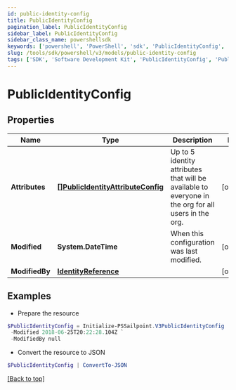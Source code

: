 ```yaml
---
id: public-identity-config
title: PublicIdentityConfig
pagination_label: PublicIdentityConfig
sidebar_label: PublicIdentityConfig
sidebar_class_name: powershellsdk
keywords: ['powershell', 'PowerShell', 'sdk', 'PublicIdentityConfig', 'PublicIdentityConfig'] 
slug: /tools/sdk/powershell/v3/models/public-identity-config
tags: ['SDK', 'Software Development Kit', 'PublicIdentityConfig', 'PublicIdentityConfig']
---
```



# PublicIdentityConfig

## Properties

Name | Type | Description | Notes
------------ | ------------- | ------------- | -------------
**Attributes** | [**[]PublicIdentityAttributeConfig**](public-identity-attribute-config) | Up to 5 identity attributes that will be available to everyone in the org for all users in the org. | [optional] 
**Modified** | **System.DateTime** | When this configuration was last modified. | [optional] 
**ModifiedBy** | [**IdentityReference**](identity-reference) |  | [optional] 

## Examples

- Prepare the resource
```powershell
$PublicIdentityConfig = Initialize-PSSailpoint.V3PublicIdentityConfig  -Attributes null `
 -Modified 2018-06-25T20:22:28.104Z `
 -ModifiedBy null
```

- Convert the resource to JSON
```powershell
$PublicIdentityConfig | ConvertTo-JSON
```


[[Back to top]](#) 

